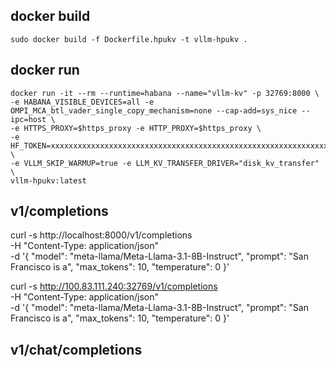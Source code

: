 
## docker build
```shell
sudo docker build -f Dockerfile.hpukv -t vllm-hpukv .
```

## docker run
```shell
docker run -it --rm --runtime=habana --name="vllm-kv" -p 32769:8000 \
-e HABANA_VISIBLE_DEVICES=all -e OMPI_MCA_btl_vader_single_copy_mechanism=none --cap-add=sys_nice --ipc=host \
-e HTTPS_PROXY=$https_proxy -e HTTP_PROXY=$https_proxy \
-e HF_TOKEN=xxxxxxxxxxxxxxxxxxxxxxxxxxxxxxxxxxxxxxxxxxxxxxxxxxxxxxxxxxxxxxxxxx \
-e VLLM_SKIP_WARMUP=true -e LLM_KV_TRANSFER_DRIVER="disk_kv_transfer" \
vllm-hpukv:latest
```

## v1/completions

curl -s http://localhost:8000/v1/completions \
-H "Content-Type: application/json" \
-d '{
"model": "meta-llama/Meta-Llama-3.1-8B-Instruct",
"prompt": "San Francisco is a",
"max_tokens": 10,
"temperature": 0
}'

curl -s http://100.83.111.240:32769/v1/completions \
-H "Content-Type: application/json" \
-d '{
"model": "meta-llama/Meta-Llama-3.1-8B-Instruct",
"prompt": "San Francisco is a",
"max_tokens": 10,
"temperature": 0
}'

## v1/chat/completions


